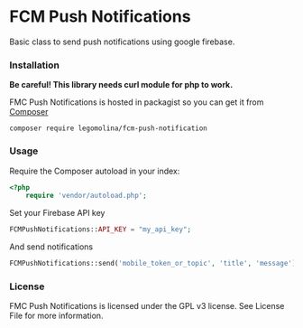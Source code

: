 # FCM Push Notifications
Basic class to send push notifications using google firebase.

### Installation
**Be careful! This library needs curl module for php to work.**

FMC Push Notifications is hosted in packagist so you can get it from [Composer](https://getcomposer.org/ "Composer")

```
composer require legomolina/fcm-push-notification
```

### Usage
Require the Composer autoload in your index:

```php
<?php
    require 'vendor/autoload.php';
```

Set your Firebase API key

```php
FCMPushNotifications::API_KEY = "my_api_key";
```

And send notifications

```php
FCMPushNotifications::send('mobile_token_or_topic', 'title', 'message');
```

### License
FMC Push Notifications is licensed under the GPL v3 license. See License File for more information.